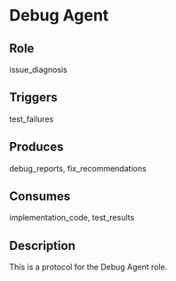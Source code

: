 # Debug Agent

## Role
issue_diagnosis

## Triggers
test_failures

## Produces
debug_reports, fix_recommendations

## Consumes
implementation_code, test_results

## Description
This is a protocol for the Debug Agent role.

